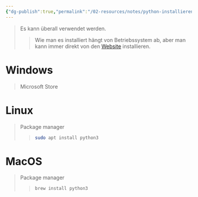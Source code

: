 ```yaml
---
{"dg-publish":true,"permalink":"/02-resources/notes/python-installieren/","tags":["code/python"],"noteIcon":"","updated":"2024-08-19T09:11:49.000+02:00"}
---
```


>Es kann überall verwendet werden.
>>Wie man es installiert hängt von Betriebssystem ab, aber man kann immer direkt von den [Website](https://www.python.org/downloads/) installieren.

# Windows
>Microsoft Store

# Linux
>Package manager
>>```sh
>>sudo apt install python3
>>```

# MacOS
>Package manager
>>```sh
>>brew install python3
>>```
